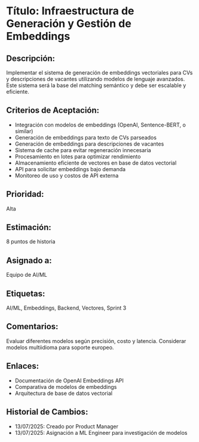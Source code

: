 # Título: Infraestructura de Generación y Gestión de Embeddings

## Descripción: 
Implementar el sistema de generación de embeddings vectoriales para CVs y descripciones de vacantes utilizando modelos de lenguaje avanzados. Este sistema será la base del matching semántico y debe ser escalable y eficiente.

## Criterios de Aceptación:
- Integración con modelos de embeddings (OpenAI, Sentence-BERT, o similar)
- Generación de embeddings para texto de CVs parseados
- Generación de embeddings para descripciones de vacantes
- Sistema de cache para evitar regeneración innecesaria
- Procesamiento en lotes para optimizar rendimiento
- Almacenamiento eficiente de vectores en base de datos vectorial
- API para solicitar embeddings bajo demanda
- Monitoreo de uso y costos de API externa

## Prioridad: 
Alta

## Estimación: 
8 puntos de historia

## Asignado a: 
Equipo de AI/ML

## Etiquetas: 
AI/ML, Embeddings, Backend, Vectores, Sprint 3

## Comentarios: 
Evaluar diferentes modelos según precisión, costo y latencia. Considerar modelos multiidioma para soporte europeo.

## Enlaces: 
- Documentación de OpenAI Embeddings API
- Comparativa de modelos de embeddings
- Arquitectura de base de datos vectorial

## Historial de Cambios:
- 13/07/2025: Creado por Product Manager
- 13/07/2025: Asignación a ML Engineer para investigación de modelos

